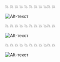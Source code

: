 :boom: :boom: :boom: :boom: :boom: :boom: :boom: :boom: :boom::boom: :boom:

![Alt-текст](https://ibb.co/L1f97fJ "Орк")

:boom: :boom: :boom: :boom: :boom: :boom: :boom: :boom: :boom::boom: :boom:

![Alt-текст](https://ibb.co/D4Xbsmq "Орк")

:boom: :boom: :boom: :boom: :boom: :boom: :boom: :boom: :boom::boom: :boom:

![Alt-текст](https://ibb.co/VpjX0kd "Орк")
